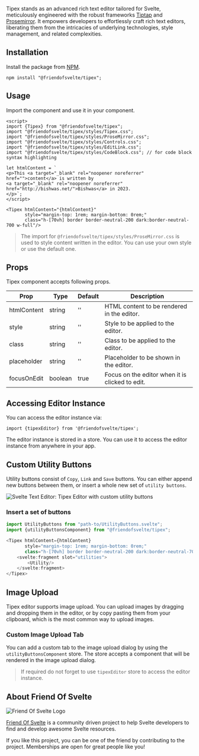 Tipex stands as an advanced rich text editor tailored for Svelte, meticulously engineered with the robust frameworks [Tiptap](https://tiptap.dev/) and [Prosemirror](https://prosemirror.net/). It empowers developers to effortlessly craft rich text editors, liberating them from the intricacies of underlying technologies, style management, and related complexities.

Installation
------------

Install the package from [NPM](https://www.npmjs.com/package/@friendofsvelte/tipex).

```shell
npm install "@friendofsvelte/tipex";
```

Usage
-----

Import the component and use it in your component.

```sveltehtml
<script>
import {Tipex} from "@friendofsvelte/tipex";
import "@friendofsvelte/tipex/styles/Tipex.css";
import "@friendofsvelte/tipex/styles/ProseMirror.css";
import "@friendofsvelte/tipex/styles/Controls.css";
import "@friendofsvelte/tipex/styles/EditLink.css";
import "@friendofsvelte/tipex/styles/CodeBlock.css"; // for code block syntax highlighting

let htmlContent = `
<p>This <a target="_blank" rel="noopener noreferrer" href="">content</a> is written by
<a target="_blank" rel="noopener noreferrer" href="http://bishwas.net/">Bishwas</a> in 2023.
</p>`;
</script>

<Tipex htmlContent="{htmlContent}"
       style="margin-top: 1rem; margin-bottom: 0rem;"
       class="h-[70vh] border border-neutral-200 dark:border-neutral-700 w-full"/>

```

> The import for `@friendofsvelte/tipex/styles/ProseMirror.css` is used to style content written in the editor. You can use your own style or use the default one.

Props
-----

Tipex component accepts following props.

| Prop | Type | Default | Description |
| --- | --- | --- | --- |
| htmlContent | string | '' | HTML content to be rendered in the editor. |
| style | string | '' | Style to be applied to the editor. |
| class | string | '' | Class to be applied to the editor. |
| placeholder | string | '' | Placeholder to be shown in the editor. |
| focusOnEdit | boolean | true | Focus on the editor when it is clicked to edit. |

Accessing Editor Instance
-------------------------

You can access the editor instance via:

```
import {tipexEditor} from '@friendofsvelte/tipex';
```

The editor instance is stored in a store. You can use it to access the editor instance from anywhere in your app.

Custom Utility Buttons
----------------------

Utility buttons consist of `Copy`, `Link` and `Save` buttons. You can either append new buttons between them, or insert a whole new set of `utility buttons`.

![Svelte Text Editor: Tipex Editor with custom utility buttons](https://github.com/friendofsvelte/tipex/assets/42182303/c6feb3c0-9ed8-4f9e-88d2-42b7895a72a8)

### Insert a set of buttons

```javascript
import UtilityButtons from "path-to/UtilityButtons.svelte";
import {utilityButtonsComponent} from "@friendofsvelte/tipex";

<Tipex htmlContent={htmlContent}
       style="margin-top: 1rem; margin-bottom: 0rem;"
       class="h-[70vh] border border-neutral-200 dark:border-neutral-700 w-full shadow-xl">
    <svelte:fragment slot="utilities">
        <Utility/>
    </svelte:fragment>
</Tipex>
```

Image Upload
------------

Tipex editor supports image upload. You can upload images by dragging and dropping them in the editor, or by copy pasting them from your clipboard, which is the most common way to upload images.

### Custom Image Upload Tab

You can add a custom tab to the image upload dialog by using the `utilityButtonsComponent` store. The store accepts a component that will be rendered in the image upload dialog.

> If required do not forget to use `tipexEditor` store to access the editor instance.

About Friend Of Svelte
----------------------

![Friend Of Svelte Logo](https://avatars.githubusercontent.com/u/143795012?s=200&v=4)

[Friend Of Svelte](https://github.com/friendofsvelte) is a community driven project to help Svelte developers to find and develop awesome Svelte resources.

If you like this project, you can be one of the friend by contributing to the project. Memberships are open for great people like you!
